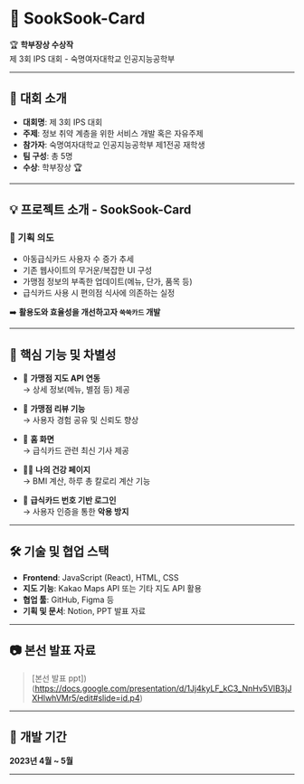 # 🥕 SookSook-Card

🏆 **학부장상 수상작**  
제 3회 IPS 대회 - 숙명여자대학교 인공지능공학부

---

## 📌 대회 소개

- **대회명**: 제 3회 IPS 대회  
- **주제**: 정보 취약 계층을 위한 서비스 개발 혹은 자유주제  
- **참가자**: 숙명여자대학교 인공지능공학부 제1전공 재학생  
- **팀 구성**: 총 5명  
- **수상**: 학부장상 🏆

---

## 💡 프로젝트 소개 - SookSook-Card

### 🎯 기획 의도

- 아동급식카드 사용자 수 증가 추세
- 기존 웹사이트의 무거운/복잡한 UI 구성
- 가맹점 정보의 부족한 업데이트(메뉴, 단가, 품목 등)
- 급식카드 사용 시 편의점 식사에 의존하는 실정

➡️ **활용도와 효율성을 개선하고자 `쑥쑥카드` 개발**

---

## 🌟 핵심 기능 및 차별성

- 📍 **가맹점 지도 API 연동**  
  → 상세 정보(메뉴, 별점 등) 제공

- 📝 **가맹점 리뷰 기능**  
  → 사용자 경험 공유 및 신뢰도 향상

- 📰 **홈 화면**  
  → 급식카드 관련 최신 기사 제공

- 🧍‍♀️ **나의 건강 페이지**  
  → BMI 계산, 하루 총 칼로리 계산 기능

- 🔐 **급식카드 번호 기반 로그인**  
  → 사용자 인증을 통한 **악용 방지**

---

## 🛠 기술 및 협업 스택

- **Frontend**: JavaScript (React), HTML, CSS  
- **지도 기능**: Kakao Maps API 또는 기타 지도 API 활용  
- **협업 툴**: GitHub, Figma 등  
- **기획 및 문서**: Notion, PPT 발표 자료

---

## 📷 본선 발표 자료

> [본선 발표 ppt])(https://docs.google.com/presentation/d/1Jj4kyLF_kC3_NnHv5VlB3jJXHlwhVMr5/edit#slide=id.p4)

---

## 📅 개발 기간

**2023년 4월 ~ 5월**

---
